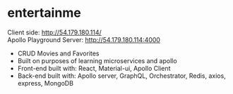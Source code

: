 # entertainme
Client side: http://54.179.180.114/  
Apollo Playground Server: http://54.179.180.114:4000  

- CRUD Movies and Favorites  
- Built on purposes of learning microservices and apollo  
- Front-end built with: React, Material-ui, Apollo Client  
- Back-end built with: Apollo server, GraphQL, Orchestrator, Redis,  axios, express, MongoDB  
